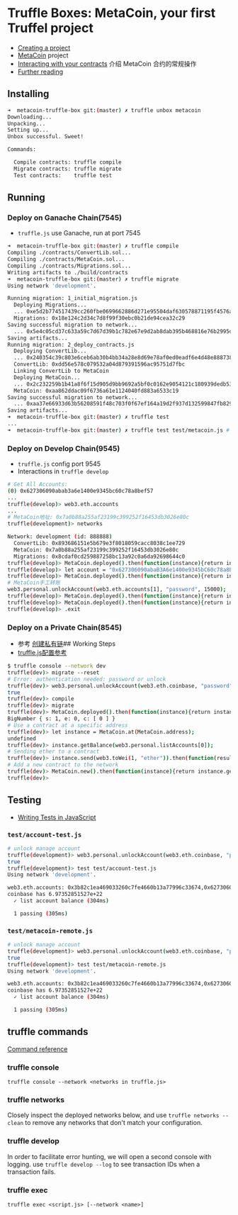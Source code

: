 # Truffle Boxes: MetaCoin, your first Truffel project
 * [Creating a project](http://truffleframework.com/docs/getting_started/project)
 * [MetaCoin](http://truffleframework.com/boxes/metacoin) project
 * [Interacting with your contracts](http://truffleframework.com/docs/getting_started/contracts) 介绍 MetaCoin 合约的常规操作
 * [Further reading](https://github.com/trufflesuite/truffle-contract)

## Installing

```bash
➜  metacoin-truffle-box git:(master) ✗ truffle unbox metacoin
Downloading...
Unpacking...
Setting up...
Unbox successful. Sweet!

Commands:

  Compile contracts: truffle compile
  Migrate contracts: truffle migrate
  Test contracts:    truffle test
```

## Running

### Deploy on Ganache Chain(7545)
 * `truffle.js` use Ganache, run at port 7545

```bash
➜  metacoin-truffle-box git:(master) ✗ truffle compile
Compiling ./contracts/ConvertLib.sol...
Compiling ./contracts/MetaCoin.sol...
Compiling ./contracts/Migrations.sol...
Writing artifacts to ./build/contracts
➜  metacoin-truffle-box git:(master) ✗ truffle migrate
Using network 'development'.

Running migration: 1_initial_migration.js
  Deploying Migrations...
  ... 0xe5d2b774517439cc260fbe0699662886d271e95504daf630578871195f4576a5
  Migrations: 0x18e124c2d34c7d8f99f30ebc0b21de94cea32c29
Saving successful migration to network...
  ... 0x5e4c05cd37c633a59c7d67d39b1c782e67e9d2ab8dab395b468816e76b2995d5
Saving artifacts...
Running migration: 2_deploy_contracts.js
  Deploying ConvertLib...
  ... 0x240354c39c803e6ceb6ab30b4bb34a28e8d69e78af0ed0eadf6e4d48e888738d
  ConvertLib: 0xdd56e578c079532a04d879391596ac95751d7fbc
  Linking ConvertLib to MetaCoin
  Deploying MetaCoin...
  ... 0x2c232259b1b41a8f6f15d905d9bb9692a5bf0c0162e9054121c180939dedb53c
  MetaCoin: 0xaa862ddac09f6736a61e1124040fd883a6533c19
Saving successful migration to network...
  ... 0xaa37e66933d63b56208591f48c703f0f67ef164a19d2f937d132599847fb8293
Saving artifacts...
➜  metacoin-truffle-box git:(master) ✗ truffle test 
...
➜  metacoin-truffle-box git:(master) ✗ truffle test test/metacoin.js # 跑指定的测试用例

```

### Deploy on Develop Chain(9545)
 * `truffle.js` config port 9545
 * Interactions in `truffle develop`

```bash
# Get All Accounts:
(0) 0x627306090abab3a6e1400e9345bc60c78a8bef57
...
truffle(develop)> web3.eth.accounts
...
# MetaCoin地址: 0x7a0b88a255af23199c399252f16453db3026e80c
truffle(development)> networks

Network: development (id: 888888)
  ConvertLib: 0x893686151e5b679e3f8018059cacc8038c1ee729
  MetaCoin: 0x7a0b88a255af23199c399252f16453db3026e80c
  Migrations: 0x8cdaf0cd259887258bc13a92c0a6da92698644c0
truffle(develop)> MetaCoin.deployed().then(function(instance){return instance.getBalance("0x7a0b88a255af23199c399252f16453db3026e80c");});
truffle(develop)> let account = "0x627306090abaB3A6e1400e9345bC60c78a8BEf57";MetaCoin.deployed().then(function(instance){return instance.getBalance(account, { from: account, gas: 1000000 });});
truffle(develop)> MetaCoin.deployed().then(function(instance){return instance.balances;});
# MetaCoin手工转账
web3.personal.unlockAccount(web3.eth.accounts[1], "password", 15000);
truffle(develop)> MetaCoin.deployed().then(function(instance){return instance.sendCoin(web3.eth.accounts[0], 1000, {from: web3.eth.accounts[1]});});
truffle(develop)> MetaCoin.deployed().then(function(instance){return instance.getBalance(web3.eth.accounts[0]);});
truffle(develop)> .exit
```

### Deploy on a Private Chain(8545)
 * 参考 [创建私有链](../ethereum-started/create-private-network.md)## Working Steps
 * [truffle.js配置参考](http://truffleframework.com/docs/advanced/configuration)

```bash
$ truffle console --network dev
truffle(dev)> migrate --reset
# Error: authentication needed: password or unlock
truffle(dev)> web3.personal.unlockAccount(web3.eth.coinbase, "password", 15000)
true
truffle(dev)> compile
truffle(dev)> migrate
truffle(dev)> MetaCoin.deployed().then(function(instance){return instance.getBalance(web3.personal.listAccounts[0]);});
BigNumber { s: 1, e: 0, c: [ 0 ] }
# Use a contract at a specific address
truffle(dev)> let instance = MetaCoin.at(MetaCoin.address);
undefined
truffle(dev)> instance.getBalance(web3.personal.listAccounts[0]);
# Sending ether to a contract
truffle(dev)> instance.send(web3.toWei(1, "ether")).then(function(result) {return result;});
# Add a new contract to the network
truffle(dev)> MetaCoin.new().then(function(instance){return instance.getBalance(web3.personal.listAccounts[0]);});
truffle(dev)> 
```

## Testing
 * [Writing Tests in JavaScript](http://truffleframework.com/docs/getting_started/javascript-tests)

### `test/account-test.js`

```bash
# unlock manage account
truffle(development)> web3.personal.unlockAccount(web3.eth.coinbase, "password", 15000);
true
truffle(development)> test test/account-test.js
Using network 'development'.

web3.eth.accounts: 0x3b82c1ea469033260c7fe4660b13a77996c33674,0x627306090abab3a6e1400e9345bc60c78a8bef57
coinbase has 6.97352851527e+22
  ✓ list account balance (304ms)

  1 passing (305ms)
```

### `test/metacoin-remote.js`

```bash
# unlock manage account
truffle(development)> web3.personal.unlockAccount(web3.eth.coinbase, "password", 15000);
true
truffle(development)> test test/metacoin-remote.js
Using network 'development'.

web3.eth.accounts: 0x3b82c1ea469033260c7fe4660b13a77996c33674,0x627306090abab3a6e1400e9345bc60c78a8bef57
coinbase has 6.97352851527e+22
  ✓ list account balance (304ms)

  1 passing (305ms)
```

## truffle commands
[Command reference](http://truffleframework.com/docs/advanced/commands)

### truffle console
`truffle console --network <networks in truffle.js>`

### truffle networks
Closely inspect the deployed networks below, and use `truffle networks --clean` to remove any networks that don't match your configuration.

### truffle develop
In order to facilitate error hunting, we will open a second console with logging. use `truffle develop --log` to see transaction IDs when a transaction fails.

### truffle exec
`truffle exec <script.js> [--network <name>]`
